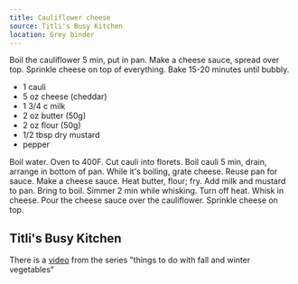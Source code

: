 ```yaml
---
title: Cauliflower cheese
source: Titli's Busy Kitchen
location: Grey binder
---
```

Boil the cauliflower 5 min, put in pan.
Make a cheese sauce, spread over top.
Sprinkle cheese on top of everything.
Bake 15-20 minutes until bubbly.

- 1 cauli
- 5 oz cheese (cheddar)
- 1 3/4 c milk
- 2 oz butter (50g)
- 2 oz flour (50g)
- 1/2 tbsp dry mustard
- pepper

Boil water. Oven to 400F.  Cut cauli into florets.  Boil cauli 5
min, drain, arrange in bottom of pan.  While it's boiling, grate
cheese. Reuse pan for sauce.  Make a cheese sauce. Heat butter,
flour; fry. Add milk and mustard to pan. Bring to boil. Simmer 2
min while whisking. Turn off heat. Whisk in cheese.  Pour the cheese
sauce over the cauliflower. Sprinkle cheese on top.

## Titli's Busy Kitchen

There is a [video](https://www.youtube.com/watch?v=Q9VB8pQBpxQ)
from the series "things to do with fall and
winter vegetables"

